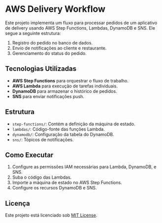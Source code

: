 # AWS Delivery Workflow

Este projeto implementa um fluxo para processar pedidos de um aplicativo de delivery usando AWS Step Functions, Lambdas, DynamoDB e SNS. Ele segue a seguinte estrutura:

1. Registro do pedido no banco de dados.
2. Envio de notificações ao cliente e restaurante.
3. Gerenciamento do status do pedido.

## Tecnologias Utilizadas
- **AWS Step Functions** para orquestrar o fluxo de trabalho.
- **AWS Lambda** para execução de tarefas individuais.
- **DynamoDB** para armazenar o histórico de pedidos.
- **SNS** para enviar notificações push.

## Estrutura
- `step-functions/`: Contém a definição da máquina de estado.
- `lambdas/`: Código-fonte das funções Lambda.
- `dynamodb/`: Configuração da tabela do DynamoDB.
- `sns/`: Tópicos de notificações.

## Como Executar
1. Configure as permissões IAM necessárias para Lambda, DynamoDB, e SNS.
2. Suba o código das Lambdas.
3. Importe a máquina de estado no AWS Step Functions.
4. Configure os recursos DynamoDB e SNS.

## Licença
Este projeto está licenciado sob [MIT License](LICENSE).
